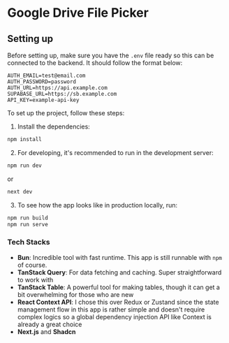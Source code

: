 # Google Drive File Picker

## Setting up

Before setting up, make sure you have the `.env` file ready so this can be connected to the backend. It should follow the format below:

```env
AUTH_EMAIL=test@email.com
AUTH_PASSWORD=password
AUTH_URL=https://api.example.com
SUPABASE_URL=https://sb.example.com
API_KEY=example-api-key
```

To set up the project, follow these steps:

1. Install the dependencies:

```bash
npm install
```

2. For developing, it's recommended to run in the development server:

```bash
npm run dev
```

or

```bash
next dev
```

3. To see how the app looks like in production locally, run:

```bash
npm run build
npm run serve
```

### Tech Stacks

- **Bun**: Incredible tool with fast runtime. This app is still runnable with `npm` of course.
- **TanStack Query**: For data fetching and caching. Super straightforward to work with
- **TanStack Table**: A powerful tool for making tables, though it can get a bit overwhelming for those who are new
- **React Context API**: I chose this over Redux or Zustand since the state management flow in this app is rather simple and doesn't require complex logics so a global dependency injection API like Context is already a great choice
- **Next.js** and **Shadcn**
